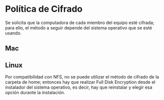 # Política de Cifrado

Se solicita que la computadora de cada miembro del equipo esté cifrada; para ello, el método a seguir depende del sistema operativo que se esté usando.

## Mac

## Linux
Por compatibilidad con NFS, no se puede utilizar el método de cifrado de la carpeta de home; entonces hay que realizar Full Disk Encryption desde el instalador del sistema operativo, es decir, hay que reinstalar y elegir esa opción durante la instalación.